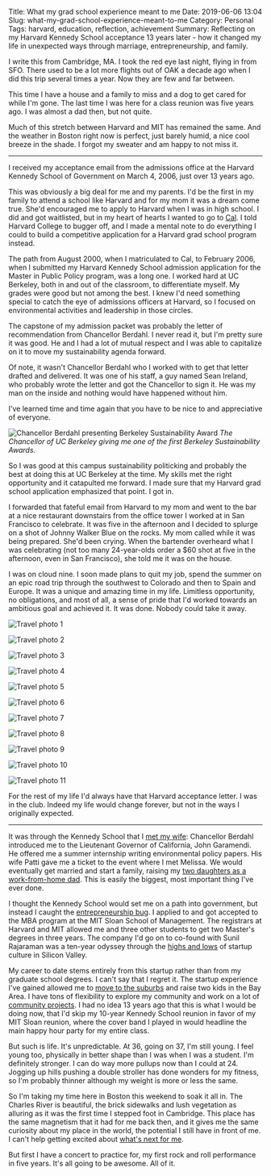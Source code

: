 Title: What my grad school experience meant to me
Date: 2019-06-06 13:04
Slug: what-my-grad-school-experience-meant-to-me
Category: Personal
Tags: harvard, education, reflection, achievement
Summary: Reflecting on my Harvard Kennedy School acceptance 13 years later - how it changed my life in unexpected ways through marriage, entrepreneurship, and family.

I write this from Cambridge, MA. I took the red eye last night, flying in from SFO. There used to be a lot more flights out of OAK a decade ago when I did this trip several times a year. Now they are few and far between. 

This time I have a house and a family to miss and a dog to get cared for while I'm gone. The last time I was here for a class reunion was five years ago. I was almost a dad then, but not quite. 

Much of this stretch between Harvard and MIT has remained the same. And the weather in Boston right now is perfect, just barely humid, a nice cool breeze in the shade. I forgot my sweater and am happy to not miss it. 

---

I received my acceptance email from the admissions office at the Harvard Kennedy School of Government  on March 4, 2006, just over 13 years ago. 

This was obviously a big deal for me and my parents. I'd be the first in my family to attend a school like Harvard and for my mom it was a dream come true. She'd encouraged me to apply to Harvard when I was in high school. I did and got waitlisted, but in my heart of hearts I wanted to go to [Cal](https://nature.berkeley.edu/). I told Harvard College to bugger off, and I made a mental note to do everything I could to build a competitive application for a Harvard grad school program instead.

The path from August 2000, when I matriculated to Cal, to February 2006, when I submitted my Harvard Kennedy School admission application for the Master in Public Policy program, was a long one. I worked hard at UC Berkeley, both in and out of the classroom, to differentiate myself. My grades were good but not among the best. I knew I'd need something special to catch the eye of admissions officers at Harvard, so I focused on environmental activities and leadership in those circles. 

The capstone of my admission packet was probably the letter of recommendation from Chancellor Berdahl. I never read it, but I'm pretty sure it was good. He and I had a lot of mutual respect and I was able to capitalize on it to move my sustainability agenda forward. 

Of note, it wasn't Chancellor Berdahl who I worked with to get that letter drafted and delivered. It was one of his staff, a guy named Sean Ireland, who probably wrote the letter and got the Chancellor to sign it. He was my man on the inside and nothing would have happened without him. 

I've learned time and time again that you have to be nice to and appreciative of everyone. 

![Chancellor Berdahl presenting Berkeley Sustainability Award]({static}/images/berdahl-award_orig.jpg)
*The Chancellor of UC Berkeley giving me one of the first Berkeley Sustainability Awards.*

So I was good at this campus sustainability politicking and probably the best at doing this at UC Berkeley at the time. My skills met the right opportunity and it catapulted me forward. I made sure that my Harvard grad school application emphasized that point. I got in. 

I forwarded that fateful email from Harvard to my mom and went to the bar at a nice restaurant downstairs from the office tower I worked at in San Francisco to celebrate. It was five in the afternoon and I decided to splurge on a shot of Johnny Walker Blue on the rocks. My mom called while it was being prepared. She'd been crying. When the bartender overheard what I was celebrating (not too many 24-year-olds order a $60 shot at five in the afternoon, even in San Francisco), she told me it was on the house. 

I was on cloud nine. I soon made plans to quit my job, spend the summer on an epic road trip through the southwest to Colorado and then to Spain and Europe. It was a unique and amazing time in my life. Limitless opportunity, no obligations, and most of all, a sense of pride that I'd worked towards an ambitious goal and achieved it. It was done. Nobody could take it away. 

![Travel photo 1]({static}/images/img_0108.jpg)

![Travel photo 2]({static}/images/img_0182.jpg)

![Travel photo 3]({static}/images/img_0275.jpg)

![Travel photo 4]({static}/images/img_0353.jpg)

![Travel photo 5]({static}/images/img_0438.jpg)

![Travel photo 6]({static}/images/img_0473.jpg)

![Travel photo 7]({static}/images/img_0624.jpg)

![Travel photo 8]({static}/images/img_0649.jpg)

![Travel photo 9]({static}/images/img_0699.jpg)

![Travel photo 10]({static}/images/img_0788.jpg)

![Travel photo 11]({static}/images/img_0972.jpg)

For the rest of my life I'd always have that Harvard acceptance letter. I was in the club. Indeed my life would change forever, but not in the ways I originally expected. 

---

It was through the Kennedy School that I [met my wife]({filename}on-nine-whole-years-of-marriage.md): Chancellor Berdahl introduced me to the Lieutenant Governor of California, John Garamendi. He offered me a summer internship writing environmental policy papers. His wife Patti gave me a ticket to the event where I met Melissa. We would eventually get married and start a family, raising my [two daughters as a work-from-home dad]({filename}benefits-of-being-a-work-from-home-dad.md). This is easily the biggest, most important thing I've ever done. 

I thought the Kennedy School would set me on a path into government, but instead I caught the [entrepreneurship bug]({filename}the-scripted-origin-story-as-i-remember-it.md). I applied to and got accepted to the MBA program at the MIT Sloan School of Management. The registrars at Harvard and MIT allowed me and three other students to get two Master's degrees in three years. The company I'd go on to co-found with Sunil Rajaraman was a ten-year odyssey through the [highs and lows]({filename}the-bitter-taste-of-failure.md) of startup culture in Silicon Valley. 

My career to date stems entirely from this startup rather than from my graduate school degrees. I can't say that I regret it. The startup experience I've gained allowed me to [move to the suburbs]({filename}an-ode-to-the-suburbs.md) and raise two kids in the Bay Area. I have tons of flexibility to explore my community and work on a lot of [community projects]({filename}my-first-commission-seat-in-contra-costa-county.md). I had no idea 13 years ago that this is what I would be doing now, that I'd skip my 10-year Kennedy School reunion in favor of my MIT Sloan reunion, where the cover band I played in would headline the main happy hour party for my entire class. 

But such is life. It's unpredictable. At 36, going on 37, I'm still young. I feel young too, physically in better shape than I was when I was a student. I'm definitely stronger. I can do way more pullups now than I could at 24. Jogging up hills pushing a double stroller has done wonders for my fitness, so I'm probably thinner although my weight is more or less the same. 

So I'm taking my time here in Boston this weekend to soak it all in. The Charles River is beautiful, the brick sidewalks and lush vegetation as alluring as it was the first time I stepped foot in Cambridge. This place has the same magnetism that it had for me back then, and it gives me the same curiosity about my place in the world, the potential I still have in front of me. I can't help getting excited about [what's next for me]({filename}whats-next-for-me.md).

But first I have a concert to practice for,  my first rock and roll performance in five years. It's all going to be awesome. All of it.